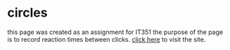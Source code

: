 # circles
this page was created as an assignment for IT351 the purpose of the page is to record reaction times between clicks.
[click here](https://yuvrajsinghjadon.github.io/circles/) to visit the site.
